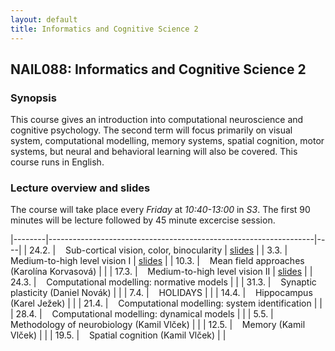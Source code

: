 ```yaml
---
layout: default
title: Informatics and Cognitive Science 2
---
```

## NAIL088: Informatics and Cognitive Science 2

### Synopsis

This course gives an introduction into computational neuroscience and cognitive psychology. 
The second term will focus primarily on visual system, computational modelling, memory systems, spatial cognition, motor systems, 
but neural and behavioral learning will also be covered. This course runs in English. 

### Lecture overview and slides

The course will take place every *Friday* at *10:40-13:00* in *S3*. 
The first 90 minutes will be lecture followed by 45 minute excercise session.

|--------|------------------------------------------------------------------|----|
| 24.2.  |  &nbsp;&nbsp; Sub-cortical vision, color, binocularity           | [slides](https://e.pcloud.link/publink/show?code=XZA5yLZCOlIQQc8kY7cQI6GOiduVmS17y7X)  |
| 3.3.   |  &nbsp;&nbsp; Medium-to-high level vision I                      | [slides](https://e.pcloud.link/publink/show?code=XZi5yLZImemeQm6DYXUeWxAwBdjBSleUQkV) | 
| 10.3.  |  &nbsp;&nbsp; Mean field approaches (Karolína Korvasová)         |  |
| 17.3.  |  &nbsp;&nbsp; Medium-to-high level vision II                     | [slides](https://e.pcloud.link/publink/show?code=XZi5yLZImemeQm6DYXUeWxAwBdjBSleUQkV) |
| 24.3.  |  &nbsp;&nbsp; Computational modelling: normative models          |  |
| 31.3.  |  &nbsp;&nbsp; Synaptic plasticity (Daniel Novák)                 |  |
| 7.4.   |  &nbsp;&nbsp; HOLIDAYS                                           |  | 
| 14.4.  |  &nbsp;&nbsp; Hippocampus (Karel Ježek)                          |  | 
| 21.4.  |  &nbsp;&nbsp; Computational modelling: system identification     |  | 
| 28.4.  |  &nbsp;&nbsp; Computational modelling: dynamical models          |  | 
| 5.5.   |  &nbsp;&nbsp; Methodology of neurobiology (Kamil Vlček)          |  |
| 12.5.  |  &nbsp;&nbsp; Memory (Kamil Vlček)                               |  | 
| 19.5.  |  &nbsp;&nbsp; Spatial cognition (Kamil Vlček)                    |  |





